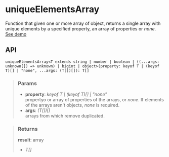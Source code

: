 # uniqueElementsArray
Function that given one or more array of object, returns a single array with unique elements by a specified property, an array of properties or _none_. [See demo](https://react-tools.ndria.dev/#/utils/removeDuplicatedFromArray)

## API

```tsx
uniqueElementsArray<T extends string | number | boolean | ((...args: unknown[]) => unknown) | bigint | object>(property: keyof T | (keyof T)[] | "none", ...args: (T[])[]): T[]
```


> ### Params
>
> - __property__: _keyof T | (keyof T)[] | "none"_  
propertyo or array of properties of the arrays, or _none_. If elements of the arrays aren't objects, _none_ is required.
> - __args__: _(T[])[]_  
arrays from which remove duplicated.
>



> ### Returns
>
> __result__: array
> - _T[]_  
>